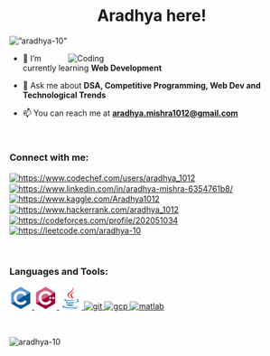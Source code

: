 <h1 align="center">Aradhya here!</h1>

<p align="left"> <img src="https://komarev.com/ghpvc/?username=aradhya-10&label=Profile%20views&color=0e75b6&style=flat" alt=”aradhya-10" /> 
</p>
<img align="right" alt="Coding" width="400" src="https://images.unsplash.com/photo-1531297484001-80022131f5a1?ixlib=rb-1.2.1&ixid=MnwxMjA3fDB8MHxwaG90by1wYWdlfHx8fGVufDB8fHx8&auto=format&fit=crop&w=820&q=80">




- 🌱 I’m currently learning **Web Development**

- 💬 Ask me about **DSA, Competitive Programming, Web Dev and Technological Trends**

- 📫 You can reach me at **aradhya.mishra1012@gmail.com**
  
<br>
<h3 align="left">Connect with me:</h3>
<p align="left">
<a href="https://www.codechef.com/users/https://www.codechef.com/users/aradhya_1012" target="blank"><img align="center" src="https://img.icons8.com/color/452/codechef.png" alt="https://www.codechef.com/users/aradhya_1012" height="30" width="40" /></a>
<a href="https://www.linkedin.com/in/aradhya-mishra-6354761b8/" target="blank"><img align="center" src="https://raw.githubusercontent.com/rahuldkjain/github-profile-readme-generator/master/src/images/icons/Social/linked-in-alt.svg" alt="https://www.linkedin.com/in/aradhya-mishra-6354761b8/" height="30" width="40" /></a>
<a href="https://kaggle.com/https://www.kaggle.com/Aradhya1012" target="blank"><img align="center" src="https://raw.githubusercontent.com/rahuldkjain/github-profile-readme-generator/master/src/images/icons/Social/kaggle.svg" alt="https://www.kaggle.com/Aradhya1012" height="30" width="40" /></a>
<a href="https://www.hackerrank.com/https://www.hackerrank.com/aradhya_1012" target="blank"><img align="center" src="https://raw.githubusercontent.com/rahuldkjain/github-profile-readme-generator/master/src/images/icons/Social/hackerrank.svg" alt="https://www.hackerrank.com/aradhya_1012" height="30" width="40" /></a>
<a href="https://codeforces.com/profile/202051034" target="blank"><img align="center" src="https://raw.githubusercontent.com/rahuldkjain/github-profile-readme-generator/master/src/images/icons/Social/codeforces.svg" alt="https://codeforces.com/profile/202051034" height="30" width="40" /></a>
<a href="https://leetcode.com/aradhya-10" target="blank"><img align="center" src="https://raw.githubusercontent.com/rahuldkjain/github-profile-readme-generator/master/src/images/icons/Social/leet-code.svg" alt="https://leetcode.com/aradhya-10" height="30" width="40" /></a>
</p>

<br>
<h3 align="left">Languages and Tools:</h3>
<p align="left"> 
<a href="https://www.cprogramming.com/" target="_blank" rel="noreferrer"> <img src="https://raw.githubusercontent.com/devicons/devicon/master/icons/c/c-original.svg" alt="c" width="40" height="40"/> </a> 
<a href="https://www.w3schools.com/cpp/" target="_blank" rel="noreferrer"> <img src="https://raw.githubusercontent.com/devicons/devicon/master/icons/cplusplus/cplusplus-original.svg" alt="cplusplus" width="40" height="40"/> </a> 
<a href="https://www.java.com" target="_blank" rel="noreferrer"> <img src="https://raw.githubusercontent.com/devicons/devicon/master/icons/java/java-original.svg" alt="java" width="40" height="40"/> </a>
<a href="https://git-scm.com/" target="_blank" rel="noreferrer"> <img src="https://www.vectorlogo.zone/logos/git-scm/git-scm-icon.svg" alt="git" width="40" height="40"/> </a> 
<a href="https://cloud.google.com" target="_blank" rel="noreferrer"> <img src="https://www.vectorlogo.zone/logos/google_cloud/google_cloud-icon.svg" alt="gcp" width="40" height="40"/> </a> 
<a href="https://www.mathworks.com/" target="_blank" rel="noreferrer"> <img src="https://upload.wikimedia.org/wikipedia/commons/2/21/Matlab_Logo.png" alt="matlab" width="40" height="40"/> </a> 
</p>
<p><!img align="left" src="https://github-readme-stats.vercel.app/api/top-langs?username=aradhya-10&show_icons=true&locale=en&layout=compact" alt="aradhya-10" /></p>
<br>
<p><img align="center" src="https://github-readme-streak-stats.herokuapp.com/?user=aradhya-10&" alt="aradhya-10" /></p>


